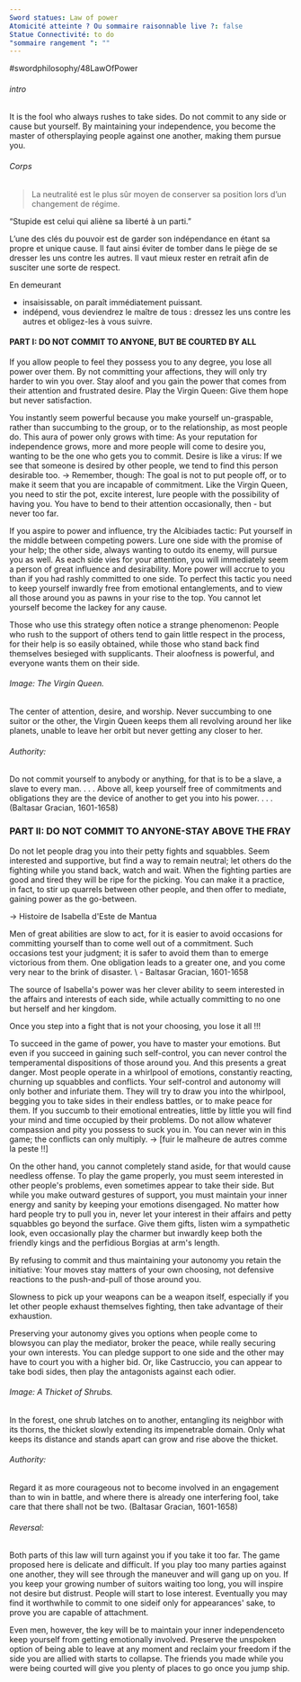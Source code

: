 ```yaml
---
Sword statues: Law of power
Atomicité atteinte ? Ou sommaire raisonnable live ?: false
Statue Connectivité: to do
"sommaire rangement ": ""
---
```


#swordphilosophy/48LawOfPower 

###### intro
It is the fool who always rushes to take sides. Do not commit to any side or cause but yourself. By maintaining your independence, you become the master of othersplaying people against one another, making them pursue you.

###### Corps
> La neutralité est le plus sûr moyen de conserver sa position lors d’un changement de régime.

“Stupide est celui qui aliène sa liberté à un parti.” 

L’une des clés du pouvoir est de garder son indépendance en étant sa propre et unique cause. Il faut ainsi éviter de tomber dans le piège de se dresser les uns contre les autres. Il vaut mieux rester en retrait afin de susciter une sorte de respect. 

En demeurant 
- insaisissable, on paraît immédiatement puissant.
- indépend, vous deviendrez le maître de tous : dressez les uns contre les autres et obligez-les à vous suivre.

#### PART I: DO NOT COMMIT TO ANYONE, BUT BE COURTED BY ALL

If you allow people to feel they possess you to any degree, you lose all power over them. By not committing your affections, they will only try harder to win you over. Stay aloof and you gain the power that comes from their attention and frustrated desire. Play the Virgin Queen: Give them hope but never satisfaction.


You instantly seem powerful because you make yourself un-graspable, rather than succumbing to the group, or to the relationship, as most people do. This aura of power only grows with time: As your reputation for independence grows, more and more people will come to desire you, wanting to be the one who gets you to commit. Desire is like a virus: If we see that someone is desired by other people, we tend to find this person desirable too.
-> Remember, though: The goal is not to put people off, or to make it seem that you are incapable of commitment. Like the Virgin Queen, you need to stir the pot, excite interest, lure people with the possibility of having you. You have to bend to their attention occasionally, then - but never too far.

If you aspire to power and influence, try the Alcibiades tactic: Put yourself in the middle between competing powers. Lure one side with the promise of your help; the other side, always wanting to outdo its enemy, will pursue you as well. As each side vies for your attention, you will immediately seem a person of great influence and desirability. More power will accrue to you than if you had rashly committed to one side. To perfect this tactic you need to keep yourself inwardly free from emotional entanglements, and to view all those around you as pawns in your rise to the top. You cannot let yourself become the lackey for any cause.


Those who use this strategy often notice a strange phenomenon: People who rush to the support of others tend to gain little respect in the process, for their help is so easily obtained, while those who stand back find themselves besieged with supplicants. Their aloofness is powerful, and everyone wants them on their side.


###### Image: The Virgin Queen.
The center of attention, desire, and worship. Never succumbing to one suitor or the other, the Virgin Queen keeps them all revolving around her like planets, unable to leave her orbit but never getting any closer to her.

###### Authority: 
Do not commit yourself to anybody or anything, for that is to be a slave, a slave to every man. . . . Above all, keep yourself free of commitments and obligations they are the device of another to get you into his power. . . . (Baltasar Gracian, 1601-1658)


### PART II: DO NOT COMMIT TO ANYONE-STAY ABOVE THE FRAY
Do not let people drag you into their petty fights and squabbles. Seem interested and supportive, but find a way to remain neutral; let others do the fighting while you stand back, watch and wait. When the fighting parties are good and tired they will be ripe for the picking. You can make it a practice, in fact, to stir up quarrels between other people, and then offer to mediate, gaining power as the go-between.

-> Histoire de Isabella d'Este de Mantua

Men of great abilities are slow to act, for it is easier to avoid occasions for committing yourself than to come well out of a commitment. Such occasions test your judgment; it is safer to avoid them than to emerge victorious from them. One obligation leads to a greater one, and you come very near to the brink of disaster.
\ - Baltasar Gracian, 1601-1658

The source of Isabella's power was her clever ability to seem interested in the affairs and interests of each side, while actually committing to no one but herself and her kingdom.

Once you step into a fight that is not your choosing, you lose it all !!!


To succeed in the game of power, you have to master your emotions. 
But even if you succeed in gaining such self-control, you can never control the temperamental dispositions of those around you. And this presents a great danger. Most people operate in a whirlpool of emotions, constantiy reacting, churning up squabbles and conflicts. Your self-control and autonomy will only bother and infuriate them. They will try to draw you into the whirlpool, begging you to take sides in their endless battles, or to make peace for them. If you succumb to their emotional entreaties, little by little you will find your mind and time occupied by their problems. 
Do not allow whatever compassion and pity you possess to suck you in. You can never win in this game; the conflicts can only multiply.
-> [fuir le malheure de autres comme la peste !!]


On the other hand, you cannot completely stand aside, for that would cause needless offense. To play the game properly, you must seem interested in other people's problems, even sometimes appear to take their side. 
But while you make outward gestures of support, you must maintain your inner energy and sanity by keeping your emotions disengaged.
No matter how hard people try to pull you in, never let your interest in their affairs and petty squabbles go beyond the surface. Give them gifts, listen wim a sympathetic look, even occasionally play the charmer but inwardly keep both the friendly kings and the perfidious Borgias at arm's length. 

By refusing to commit and thus maintaining your autonomy you retain the initiative: Your moves stay matters of your own choosing, not defensive reactions to the push-and-pull of those around you.

Slowness to pick up your weapons can be a weapon itself, especially if you let other people exhaust themselves fighting, then take advantage of their exhaustion. 

Preserving your autonomy gives you options when people come to blowsyou can play the mediator, broker the peace, while really securing your own interests. You can pledge support to one side and the other may have to court you with a higher bid. Or, like Castruccio, you can appear to take bodi sides, then play the antagonists against each odier.


###### Image: A Thicket of Shrubs. 
In the forest, one shrub latches on to another, entangling its neighbor with its thorns, the thicket slowly extending its impenetrable domain. Only what keeps its distance and stands apart can grow and rise above the thicket.
###### Authority: 
Regard it as more courageous not to become involved in an engagement than to win in battle, and where there is already one interfering fool, take care that there shall not be two. (Baltasar Gracian, 1601-1658)

###### Reversal:
Both parts of this law will turn against you if you take it too far. The game proposed here is delicate and difficult. If you play too many parties against one another, they will see through the maneuver and will gang up on you. If you keep your growing number of suitors waiting too long, you will inspire not desire but distrust. People will start to lose interest. Eventually you may find it worthwhile to commit to one sideif only for appearances' sake, to prove you are capable of attachment.

Even men, however, the key will be to maintain your inner independenceto keep yourself from getting emotionally involved. Preserve the unspoken option of being able to leave at any moment and reclaim your freedom if the side you are allied with starts to collapse. The friends you made while you were being courted will give you plenty of places to go once you jump ship.

